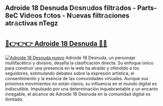 ## Adroide 18 Desnuda D𝚎sn𝚞dos filtr𝚊dos - Parts-8eC Vid𝚎os f𝚘tos - N𝚞evas filtr𝚊ciones atr𝚊ctivas nTegz

# <h2><a href="http://mbc8ih8.tromn.icu/?c=Adroide+18+Desnuda">🔗👉👉👉 Adroide 18 Desnuda 🔗🔗</a></h2>

[![Adroide 18 Desnuda nuevo](https://i.imgur.com/pEAQMta.gif)](http://mbc8ih8.tromn.icu/?c=Adroide+18+Desnuda)
Adroide 18 Desnuda, un personaje multifacético y divisivo, desafía la clasificación directa. Su enfoque único para construir una presencia en la web ha atraído y ofendido a los seguidores, estimulando debates sobre la expresión artística, el consentimiento y la esencia de las comunidades virtuales. Aunque sus próximos movimientos no están claros, su influencia en el mundo digital es indiscutible. Impulsado por una determinación inquebrantable y un encanto innegable, el alcance de Adroide 18 Desnuda en la comunidad digital es ilimitado.
